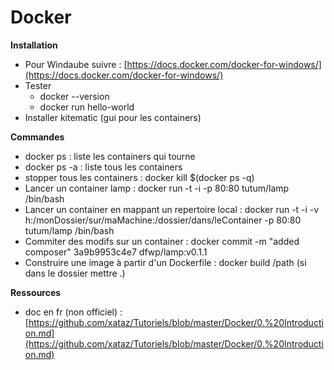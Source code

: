 # Docker

**Installation**

* Pour Windaube suivre : [https://docs.docker.com/docker-for-windows/](https://docs.docker.com/docker-for-windows/)
* Tester 
  * docker --version
  * docker run hello-world
* Installer kitematic \(gui pour les containers\)

**Commandes**

* docker ps :  liste les containers qui tourne
* docker ps -a : liste tous les containers
* stopper tous les containers : docker kill $\(docker ps -q\)
* Lancer un container lamp :  docker run -t -i -p 80:80 tutum/lamp /bin/bash
* Lancer un container en mappant un repertoire local : docker run -t -i -v h:/monDossier/sur/maMachine:/dossier/dans/leContainer -p 80:80  tutum/lamp /bin/bash
* Commiter des modifs sur un container :  docker commit -m "added composer" 3a9b9953c4e7 dfwp/lamp:v0.1.1
* Construire une image à partir d'un Dockerfile : docker build /path \(si dans le dossier mettre .\)

**Ressources**

* doc en fr \(non officiel\) : [https://github.com/xataz/Tutoriels/blob/master/Docker/0.%20Introduction.md](https://github.com/xataz/Tutoriels/blob/master/Docker/0.%20Introduction.md)

